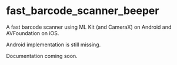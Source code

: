 # fast_barcode_scanner_beeper

A fast barcode scanner using ML Kit (and CameraX) on Android and AVFoundation on iOS.

Android implementation is still missing.

Documentation coming soon.